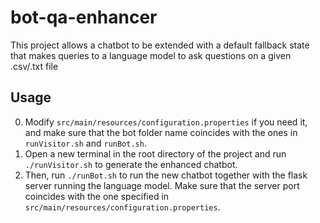 # bot-qa-enhancer
This project allows a chatbot to be extended with a default fallback state that makes queries to a language model to ask questions on a given .csv/.txt file

## Usage

0. Modify ```src/main/resources/configuration.properties``` if you need it, and make sure that the bot folder name coincides with the ones in ```runVisitor.sh``` and ```runBot.sh```.
1. Open a new terminal in the root directory of the project and run ```./runVisitor.sh``` to generate the enhanced chatbot.
2. Then, run ```./runBot.sh``` to run the new chatbot together with the flask server running the language model. Make sure that the server port coincides with the one specified in ```src/main/resources/configuration.properties```.
